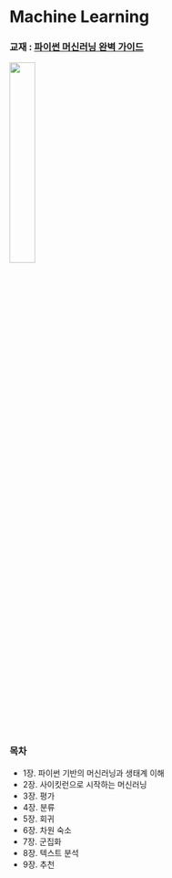 # Machine Learning
### 교재 : [파이썬 머신러닝 완벽 가이드](https://wikibook.co.kr/ml-definitive-guide/)
<img src="https://user-images.githubusercontent.com/41772329/55857270-a22c7780-5ba7-11e9-8440-ee1723c89de6.jpg" width="30%">
  
### 목차
- 1장. 파이썬 기반의 머신러닝과 생태계 이해
- 2장. 사이킷런으로 시작하는 머신러닝
- 3장. 평가
- 4장. 분류
- 5장. 회귀
- 6장. 차원 숙소
- 7장. 군집화
- 8장. 텍스트 분석
- 9장. 추천 

